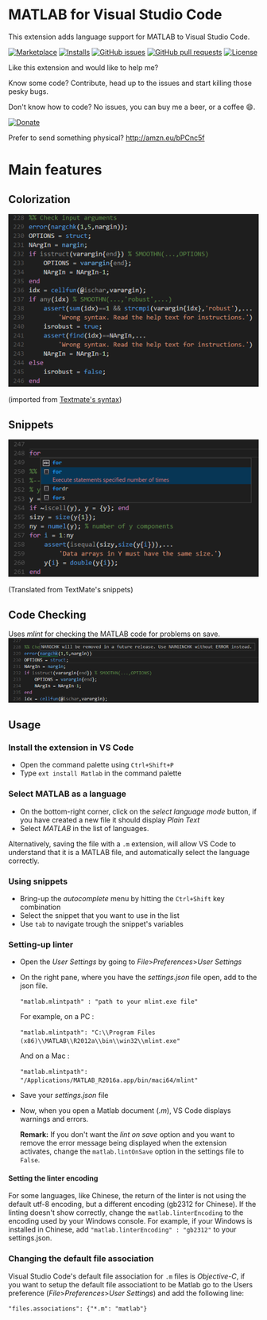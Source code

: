 # MATLAB for Visual Studio Code

This extension adds language support for MATLAB to Visual Studio Code.

[![Marketplace](http://vsmarketplacebadge.apphb.com/version-short/Gimly81.matlab.svg)](https://marketplace.visualstudio.com/items?itemName=Gimly81.matlab)
[![Installs](https://vsmarketplacebadge.apphb.com/installs/Gimly81.matlab.svg)](https://marketplace.visualstudio.com/items?itemName=Gimly81.matlab)
[![GitHub issues](https://img.shields.io/github/issues/Gimly/vscode-matlab.svg)](https://github.com/Gimly/vscode-matlab/issues)
[![GitHub pull requests](https://img.shields.io/github/issues-pr/Gimly/vscode-matlab.svg)](https://github.com/Gimly/vscode-matlab/pulls)
[![License](https://img.shields.io/github/license/Gimly/vscode-matlab.svg)](https://github.com/Gimly/vscode-matlab/blob/master/LICENSE)

Like this extension and would like to help me?

Know some code? Contribute, head up to the issues and start killing those pesky bugs.

Don't know how to code? No issues, you can buy me a beer, or a coffee :smile:. 

[![Donate](https://img.shields.io/badge/Donate-PayPal-green.svg)](https://paypal.me/gimly81)

Prefer to send something physical? http://amzn.eu/bPCnc5f 

# Main features
## Colorization 
![syntax](images/syntax.png)

(imported from [Textmate's syntax](https://github.com/textmate/matlab.tmbundle))

## Snippets
![snippets](images/snippets.png)

(Translated from TextMate's snippets)

## Code Checking
Uses *mlint* for checking the MATLAB code for problems on save.
![snippets](images/linter.png)

## Usage
### Install the extension in VS Code
* Open the command palette using `Ctrl+Shift+P`
* Type `ext install Matlab` in the command palette

### Select MATLAB as a language
* On the bottom-right corner, click on the *select language mode* button, if you have created a new file it should display *Plain Text*
* Select *MATLAB* in the list of languages.

Alternatively, saving the file with a `.m` extension, will allow VS Code to understand that it is a MATLAB file, and automatically select the language correctly.

### Using snippets
* Bring-up the *autocomplete* menu by hitting the `Ctrl+Shift` key combination
* Select the snippet that you want to use in the list
* Use `tab` to navigate trough the snippet's variables

### Setting-up linter
* Open the *User Settings* by going to *File*>*Preferences*>*User Settings*
* On the right pane, where you have the *settings.json* file open, add to the json file.

	`"matlab.mlintpath" : "path to your mlint.exe file"` 

	For example, on a PC : 
	
	`"matlab.mlintpath": "C:\\Program Files (x86)\\MATLAB\\R2012a\\bin\\win32\\mlint.exe"`
	
	And on a Mac :
	
	`"matlab.mlintpath": "/Applications/MATLAB_R2016a.app/bin/maci64/mlint"`
* Save your *settings.json* file
* Now, when you open a Matlab document (*.m*), VS Code displays warnings and errors. 
  
  **Remark:** If you don't want the *lint on save* option and you want to remove the error message being displayed when the extension activates, change the `matlab.lintOnSave` option in the settings file to `False`.

#### Setting the linter encoding
For some languages, like Chinese, the return of the linter is not using the default utf-8 encoding, but a different encoding (gb2312 for Chinese). If the linting doesn't show correctly, change the `matlab.linterEncoding` to the encoding used by your Windows console. For example, if your Windows is installed in Chinese, add `"matlab.linterEncoding" : "gb2312"` to your settings.json.

### Changing the default file association
Visual Studio Code's default file association for `.m` files is _Objective-C_, if you want to setup the default file associationt to be Matlab go to the Users preference (*File*>*Preferences*>*User Settings*) and add the following line:
```
"files.associations": {"*.m": "matlab"}
```
